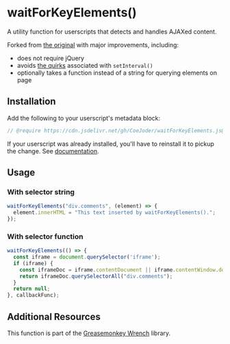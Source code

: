 # waitForKeyElements()
A utility function for userscripts that detects and handles AJAXed content. 

Forked from [the original](https://gist.github.com/BrockA/2625891) with major improvements, including:
- does not require jQuery
- avoids [the quirks](https://www.thecodeship.com/web-development/alternative-to-javascript-evil-setinterval/) associated with `setInterval()`
- optionally takes a function instead of a string for querying elements on page

## Installation
Add the following to your userscript's metadata block:
```javascript
// @require https://cdn.jsdelivr.net/gh/CoeJoder/waitForKeyElements.js@v1.2/waitForKeyElements.js
```
If your userscript was already installed, you'll have to reinstall it to pickup the change. See [documentation](https://sourceforge.net/p/greasemonkey/wiki/Metadata_Block/#require).

## Usage
### With selector string
```javascript
waitForKeyElements("div.comments", (element) => {
  element.innerHTML = "This text inserted by waitForKeyElements().";
});
```
### With selector function
```javascript
waitForKeyElements(() => {
  const iframe = document.querySelector('iframe');
  if (iframe) {
    const iframeDoc = iframe.contentDocument || iframe.contentWindow.document;
    return iframeDoc.querySelectorAll("div.comments");
  }
  return null;
}, callbackFunc);
```

## Additional Resources
This function is part of the [Greasemonkey Wrench](https://github.com/CoeJoder/GM_wrench) library.